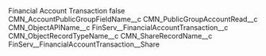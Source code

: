 <?xml version="1.0" encoding="UTF-8"?>
<CustomMetadata xmlns="http://soap.sforce.com/2006/04/metadata" xmlns:xsi="http://www.w3.org/2001/XMLSchema-instance" xmlns:xsd="http://www.w3.org/2001/XMLSchema">
    <label>Financial Account Transaction</label>
    <protected>false</protected>
    <values>
        <field>CMN_AccountPublicGroupFieldName__c</field>
        <value xsi:type="xsd:string">CMN_PublicGroupAccountRead__c</value>
    </values>
    <values>
        <field>CMN_ObjectAPIName__c</field>
        <value xsi:type="xsd:string">FinServ__FinancialAccountTransaction__c</value>
    </values>
    <values>
        <field>CMN_ObjectRecordTypeName__c</field>
        <value xsi:nil="true"/>
    </values>
    <values>
        <field>CMN_ShareRecordName__c</field>
        <value xsi:type="xsd:string">FinServ__FinancialAccountTransaction__Share</value>
    </values>
</CustomMetadata>
